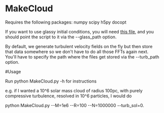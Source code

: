 # MakeCloud

Requires the following packages:
numpy
scipy
h5py
docopt

If you want to use glassy initial conditions, you will need <a href=http://www.tapir.caltech.edu/~mgrudich/glass_orig.npy>this file</a>, and you should point the script to it via the --glass_path option.

By default, we generate turbulent velocity fields on the fly but then store that data somewhere so we don't have to do all those FFTs again next. You'll have to specify the path where the files get stored via the --turb_path option.

#Usage

Run python MakeCloud.py -h for instructions

e.g. if I wanted a 10^6 solar mass cloud of radius 100pc, with purely compressive turbulence, resolved in 10^6 particles, I would do

python MakeCloud.py --M=1e6 --R=100 --N=1000000 --turb_sol=0.
